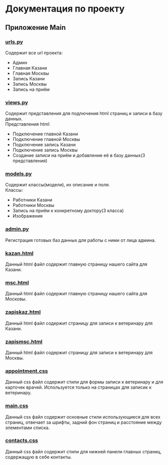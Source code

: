 # Документация по проекту
## Приложение Main
### <a href="webclin/main/urls.py" target="_blank"> urls.py </a>
Содержит все url проекта:
  - Админ
  - Главная Казани
  - Главная Москвы
  - Запись Казани
  - Запись Москвы
  - Запись на приём
### <a href="webclin/main/views.py" target="_blank"> views.py </a>
Содержит представления для подлючения html страниц и записи в базу данных.  
Представления html:  
 - Подключение главной Казани
 - Подключение главной Москвы
 - Подключение запись Казани
 - Подключение запись Москвы
 - Создание записи на приём и добавление её в базу данных(3 представления)
### <a href="webclin/main/models.py" target="_blank"> models.py </a>
Содержит классы(модели), их описание и поля.  
Классы:  
 - Работники Казани
 - Работники Москвы
 - Запись на приём к конкретному доктору(3 класса)
 - Изображения
### <a href="webclin/main/admin.py" target="_blank"> admin.py </a>
Регистрация готовых баз данных для работы с ними от лица админа.
### <a href="webclin/main/templates/main/kazan.html" target="_blank"> kazan.html </a>
Данный html файл содержит главную страницу нашего сайта для Казани.
### <a href="webclin/main/templates/main/msc.html" target="_blank"> msc.html </a>
Данный html файл содержит главную страницу нашего сайта для Московы.
### <a href="webclin/main/templates/main/zapiskaz.html" target="_blank"> zapiskaz.html </a>
Данный html файл содержит страницу для записи к ветеринару для Казани.
### <a href="webclin/main/templates/main/zapismsc.html" target="_blank"> zapismsc.html </a>
Данный html файл содержит страницу для записи к ветеринару для Москвы.
### <a href="webclin/main/static/main/css/appointment.css" target="_blank"> appointment.css </a>
Данный css файл содержит стили для формы записи к ветеринару и для карточек врачей. Используется только на страницах для записик к ветеринару.
### <a href="webclin/main/static/main/css/main.css" target="_blank"> main.css </a>
Данный css файл содержит основные стили использующиеся для всех страниц, отвечает за шрифты, задний фон страниц и расстояние между элементами списка.
### <a href="webclin/main/static/main/css/contacts.css" target="_blank"> contacts.css </a>
Данный css файл содержит стили для нижней панели главных страниц, содержащую в себе контакты.

